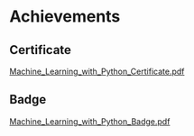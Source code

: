 

# Achievements
## Certificate
[Machine_Learning_with_Python_Certificate.pdf](https://prod-files-secure.s3.us-west-2.amazonaws.com/03e82b26-cccb-4906-bb56-adabcbdc0655/0f35a87e-0c16-48ac-af62-4e4cc34c6a19/Machine_Learning_with_Python_Certificate.pdf?X-Amz-Algorithm=AWS4-HMAC-SHA256&X-Amz-Content-Sha256=UNSIGNED-PAYLOAD&X-Amz-Credential=ASIAZI2LB466TE7HRWHW%2F20250208%2Fus-west-2%2Fs3%2Faws4_request&X-Amz-Date=20250208T101359Z&X-Amz-Expires=3600&X-Amz-Security-Token=IQoJb3JpZ2luX2VjEHAaCXVzLXdlc3QtMiJHMEUCIQCwIlW2CzHpNZ0WKWU7vbaR0jH6B9jiiBzExuijNoxz%2BgIgUMgv6%2FWhQ1CLwKhtxNWfA5Yqv1BLx4cfar1kQwnSCB8qiAQIif%2F%2F%2F%2F%2F%2F%2F%2F%2F%2FARAAGgw2Mzc0MjMxODM4MDUiDA4sfdN0eqFJ9%2FLLEyrcA5VxPamRs36QjS353KtTPFwSbuM8nJKIlnBYauhQKbhcd4PKrNm%2Bbw7gYZuAkTyl9sVTdD7L5YLfJkeT1cn8V89sUnOVWF24j475CtCDx5QiIWmZr09VnikQzLhBlxS50jqgBuIVR%2F4hfcilaIZOYmJk%2FnAXsMLu4bm6JlVFrIFaTis6glK5M7EZ5jVcPfKUjFFHV7USAJnqmwtJQ7kJLI6NHOkiC%2Fd%2FE4l0ntjHUhAzkchEM%2BemFed0pkMr7VgyMIU2ay3uCD441ZZ6mtFxbgGFz9fABh5KFyBShRu5Of1RJImMhWfRD8pBZTw3aiS%2BqZyBLbtyXiuLPet6RqwkdjVAOxoXRAv6jRx050IXJQc26bKmuta%2FrMe74t%2FpnjMyEyzPCPl1xNHE4bMV9M0xgsbna%2FhcZPWw91CXgCGd2%2Fqdr7fGmOYUv1baGAXjHpbngODeyLq%2FMlDeT7wdCRolwuGGBeRCtmLpShPdH5n6bUHuj2xdjShwQ%2BZBC4Osdss%2F9EPMtViqNP%2F02XT94EhTR5gUersQA5N0x7yJfvxTEPAf%2BmgRlfIphz9VOtTKgAjl2ho%2BkB6rY3NiR%2Ffbxgifx9N0zsXjv45K%2F6X4kXU8m421iGYQpiL6NZJdsNk8MKKOnL0GOqUBbrB9DIuyR7%2FlcL0J%2BQFknpXkqihbmfYq%2BQpYo0su4dYkFeEPBnitqhv3HkGlDqPQvgQ0OSrXDZIHyuvAhKBZgJQkWfbUkIv4aFDAaS2B63xxXkaq4eTc7aWYtfP8h3V8UnZV%2FoI5F6IldRdu020LF%2Bvu6P7XohlvPR8MROnSKcd%2FtLc3yTFRlQgq6RpyAGQckfBu%2F5p54VIsS1t%2FkRHnMibhjMZH&X-Amz-Signature=cb89044cc93e98de74d8a10151b3a0d3b8dc025db6e0004c723fdd16c6968c79&X-Amz-SignedHeaders=host&x-id=GetObject)
## Badge
[Machine_Learning_with_Python_Badge.pdf](https://prod-files-secure.s3.us-west-2.amazonaws.com/03e82b26-cccb-4906-bb56-adabcbdc0655/ff622a22-73d6-44e3-9c7b-e89a8e61b7aa/Machine_Learning_with_Python_Badge.pdf?X-Amz-Algorithm=AWS4-HMAC-SHA256&X-Amz-Content-Sha256=UNSIGNED-PAYLOAD&X-Amz-Credential=ASIAZI2LB466TE7HRWHW%2F20250208%2Fus-west-2%2Fs3%2Faws4_request&X-Amz-Date=20250208T101359Z&X-Amz-Expires=3600&X-Amz-Security-Token=IQoJb3JpZ2luX2VjEHAaCXVzLXdlc3QtMiJHMEUCIQCwIlW2CzHpNZ0WKWU7vbaR0jH6B9jiiBzExuijNoxz%2BgIgUMgv6%2FWhQ1CLwKhtxNWfA5Yqv1BLx4cfar1kQwnSCB8qiAQIif%2F%2F%2F%2F%2F%2F%2F%2F%2F%2FARAAGgw2Mzc0MjMxODM4MDUiDA4sfdN0eqFJ9%2FLLEyrcA5VxPamRs36QjS353KtTPFwSbuM8nJKIlnBYauhQKbhcd4PKrNm%2Bbw7gYZuAkTyl9sVTdD7L5YLfJkeT1cn8V89sUnOVWF24j475CtCDx5QiIWmZr09VnikQzLhBlxS50jqgBuIVR%2F4hfcilaIZOYmJk%2FnAXsMLu4bm6JlVFrIFaTis6glK5M7EZ5jVcPfKUjFFHV7USAJnqmwtJQ7kJLI6NHOkiC%2Fd%2FE4l0ntjHUhAzkchEM%2BemFed0pkMr7VgyMIU2ay3uCD441ZZ6mtFxbgGFz9fABh5KFyBShRu5Of1RJImMhWfRD8pBZTw3aiS%2BqZyBLbtyXiuLPet6RqwkdjVAOxoXRAv6jRx050IXJQc26bKmuta%2FrMe74t%2FpnjMyEyzPCPl1xNHE4bMV9M0xgsbna%2FhcZPWw91CXgCGd2%2Fqdr7fGmOYUv1baGAXjHpbngODeyLq%2FMlDeT7wdCRolwuGGBeRCtmLpShPdH5n6bUHuj2xdjShwQ%2BZBC4Osdss%2F9EPMtViqNP%2F02XT94EhTR5gUersQA5N0x7yJfvxTEPAf%2BmgRlfIphz9VOtTKgAjl2ho%2BkB6rY3NiR%2Ffbxgifx9N0zsXjv45K%2F6X4kXU8m421iGYQpiL6NZJdsNk8MKKOnL0GOqUBbrB9DIuyR7%2FlcL0J%2BQFknpXkqihbmfYq%2BQpYo0su4dYkFeEPBnitqhv3HkGlDqPQvgQ0OSrXDZIHyuvAhKBZgJQkWfbUkIv4aFDAaS2B63xxXkaq4eTc7aWYtfP8h3V8UnZV%2FoI5F6IldRdu020LF%2Bvu6P7XohlvPR8MROnSKcd%2FtLc3yTFRlQgq6RpyAGQckfBu%2F5p54VIsS1t%2FkRHnMibhjMZH&X-Amz-Signature=1bafe3db94e27b51233c2cafd7908a5d7adfa58e5159bb566ecfba18793bd14e&X-Amz-SignedHeaders=host&x-id=GetObject)
